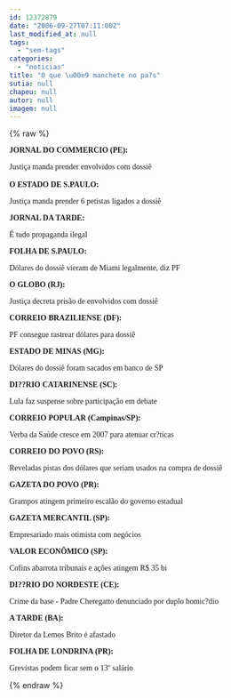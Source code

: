 ```yaml
---
id: 12372879
date: "2006-09-27T07:11:00Z"
last_modified_at: null
tags:
  - "sem-tags"
categories:
  - "noticias"
title: "O que \u00e9 manchete no pa?s"
sutia: null
chapeu: null
autor: null
imagem: null
---
```

{% raw %}
<p><P><FONT face=Verdana><STRONG>JORNAL DO COMMERCIO (PE):</STRONG></FONT></P></p>
<p><P><FONT face=Verdana>Justiça manda prender envolvidos com dossiê<BR><BR><STRONG>O ESTADO DE S.PAULO:</STRONG></FONT></P></p>
<p><P><FONT face=Verdana>Justiça manda prender 6 petistas ligados a dossiê</FONT></P></p>
<p><P><FONT face=Verdana><STRONG>JORNAL DA TARDE:</STRONG></FONT></P></p>
<p><P><FONT face=Verdana>É tudo propaganda ilegal</FONT></P></p>
<p><P><FONT face=Verdana><STRONG>FOLHA DE S.PAULO:</STRONG></FONT></P></p>
<p><P><FONT face=Verdana>Dólares do dossiê vieram de Miami legalmente, diz PF</FONT></P></p>
<p><P><FONT face=Verdana><STRONG>O GLOBO (RJ):</STRONG></FONT></P></p>
<p><P><FONT face=Verdana>Justiça decreta prisão de envolvidos com dossiê</FONT></P></p>
<p><P><FONT face=Verdana><STRONG>CORREIO BRAZILIENSE (DF):</STRONG></FONT></P></p>
<p><P><FONT face=Verdana>PF consegue rastrear dólares para dossiê</FONT></P></p>
<p><P><FONT face=Verdana><STRONG>ESTADO DE MINAS (MG):</STRONG></FONT></P></p>
<p><P><FONT face=Verdana>Dólares do dossiê foram sacados em banco de SP</FONT></P></p>
<p><P><FONT face=Verdana><STRONG>DI??RIO CATARINENSE (SC):</STRONG></FONT></P></p>
<p><P><FONT face=Verdana>Lula faz suspense sobre participação em debate</FONT></P></p>
<p><P><FONT face=Verdana><STRONG>CORREIO POPULAR (Campinas/SP):</STRONG></FONT></P></p>
<p><P><FONT face=Verdana>Verba da Saúde cresce em 2007 para atenuar cr?ticas</FONT></P></p>
<p><P><FONT face=Verdana><STRONG>CORREIO DO POVO (RS):</STRONG></FONT></P></p>
<p><P><FONT face=Verdana>Reveladas pistas dos dólares que seriam usados na compra de dossiê</FONT></P></p>
<p><P><FONT face=Verdana><STRONG>GAZETA DO POVO (PR):</STRONG></FONT></P></p>
<p><P><FONT face=Verdana>Grampos atingem primeiro escalão do governo estadual</FONT></P></p>
<p><P><FONT face=Verdana><STRONG>GAZETA MERCANTIL (SP):</STRONG></FONT></P></p>
<p><P><FONT face=Verdana>Empresariado mais otimista com negócios</FONT></P></p>
<p><P><FONT face=Verdana><STRONG>VALOR ECONÔMICO (SP):</STRONG></FONT></P></p>
<p><P><FONT face=Verdana>Cofins abarrota tribunais e ações atingem R$ 35 bi</FONT></P></p>
<p><P><FONT face=Verdana><STRONG>DI??RIO DO NORDESTE (CE):</STRONG></FONT></P></p>
<p><P><FONT face=Verdana>Crime da base - Padre Cheregatto denunciado por duplo homic?dio</FONT></P></p>
<p><P><FONT face=Verdana><STRONG>A TARDE (BA):</STRONG></FONT></P></p>
<p><P><FONT face=Verdana>Diretor da Lemos Brito é afastado</FONT></P></p>
<p><P><FONT face=Verdana><STRONG>FOLHA DE LONDRINA (PR): </STRONG></FONT></P></p>
<p><P><FONT face=Verdana>Grevistas podem ficar sem o 13º salário</FONT></P> </p>
{% endraw %}
